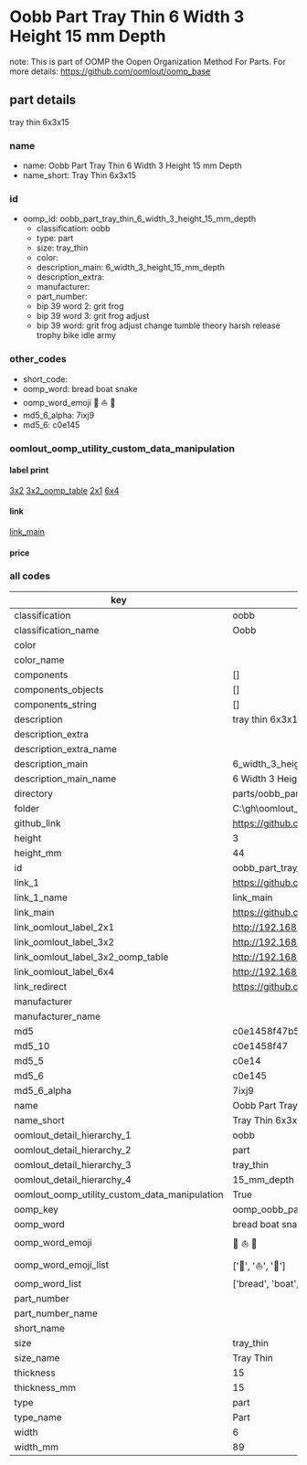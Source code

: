 # Oobb Part Tray Thin 6 Width 3 Height 15 mm Depth  

note: This is part of OOMP the Oopen Organization Method For Parts. For more details: https://github.com/oomlout/oomp_base

##  part details
  



tray thin 6x3x15



### name
* name: Oobb Part Tray Thin 6 Width 3 Height 15 mm Depth
* name_short: Tray Thin 6x3x15 
### id
* oomp_id: oobb_part_tray_thin_6_width_3_height_15_mm_depth
  * classification: oobb
  * type: part
  * size: tray_thin
  * color: 
  * description_main: 6_width_3_height_15_mm_depth
  * description_extra: 
  * manufacturer: 
  * part_number: 
  * bip 39 word 2: grit frog
  * bip 39 word 3: grit frog adjust
  * bip 39 word: grit frog adjust change tumble theory harsh release trophy bike idle army

### other_codes
* short_code: 
* oomp_word: bread boat snake
* oomp_word_emoji :bread: :boat: :snake:
* md5_6_alpha: 7ixj9
* md5_6: c0e145






### oomlout_oomp_utility_custom_data_manipulation
#### label print
[3x2](http://192.168.1.245:1112/?label=oomp%207ixj9)
[3x2_oomp_table](http://192.168.1.108:1112/?label=oomp%207ixj9)
[2x1](http://192.168.1.242:1112/?label=oomp%207ixj9)
[6x4](http://192.168.1.55:1112/?label=oomp%207ixj9)    

#### link

[link_main](https://github.com/oomlout/oomlout_oobb_version_4_generated_parts/tree/main/navigation_oomp/oobb/part/tray_thin/6_width_3_height_15_mm_depth/part)                              

#### price







### all codes 
| key | value |  
| --- | --- |  
| classification | oobb |  
| classification_name | Oobb |  
| color |  |  
| color_name |  |  
| components | [] |  
| components_objects | [] |  
| components_string | [] |  
| description | tray thin 6x3x15 |  
| description_extra |  |  
| description_extra_name |  |  
| description_main | 6_width_3_height_15_mm_depth |  
| description_main_name | 6 Width 3 Height 15 mm Depth |  
| directory | parts/oobb_part_tray_thin_6_width_3_height_15_mm_depth |  
| folder | C:\gh\oomlout_oobb_version_4_generated_parts\parts\oobb_part_tray_thin_6_width_3_height_15_mm_depth |  
| github_link | https://github.com/oomlout/oomlout_oomp_part_src/tree/main/parts/oobb_part_tray_thin_6_width_3_height_15_mm_depth |  
| height | 3 |  
| height_mm | 44 |  
| id | oobb_part_tray_thin_6_width_3_height_15_mm_depth |  
| link_1 | https://github.com/oomlout/oomlout_oobb_version_4_generated_parts/tree/main/navigation_oomp/oobb/part/tray_thin/6_width_3_height_15_mm_depth/part |  
| link_1_name | link_main |  
| link_main | https://github.com/oomlout/oomlout_oobb_version_4_generated_parts/tree/main/navigation_oomp/oobb/part/tray_thin/6_width_3_height_15_mm_depth/part |  
| link_oomlout_label_2x1 | http://192.168.1.242:1112/?label=oomp%207ixj9 |  
| link_oomlout_label_3x2 | http://192.168.1.245:1112/?label=oomp%207ixj9 |  
| link_oomlout_label_3x2_oomp_table | http://192.168.1.108:1112/?label=oomp%207ixj9 |  
| link_oomlout_label_6x4 | http://192.168.1.55:1112/?label=oomp%207ixj9 |  
| link_redirect | https://github.com/oomlout/oomlout_oobb_version_4_generated_parts/tree/main/parts/oobb_tray_thin_06_03_15 |  
| manufacturer |  |  
| manufacturer_name |  |  
| md5 | c0e1458f47b52d2b8175226207174b35 |  
| md5_10 | c0e1458f47 |  
| md5_5 | c0e14 |  
| md5_6 | c0e145 |  
| md5_6_alpha | 7ixj9 |  
| name | Oobb Part Tray Thin 6 Width 3 Height 15 mm Depth |  
| name_short | Tray Thin 6x3x15  |  
| oomlout_detail_hierarchy_1 | oobb |  
| oomlout_detail_hierarchy_2 | part |  
| oomlout_detail_hierarchy_3 | tray_thin |  
| oomlout_detail_hierarchy_4 | 15_mm_depth |  
| oomlout_oomp_utility_custom_data_manipulation | True |  
| oomp_key | oomp_oobb_part_tray_thin_6_width_3_height_15_mm_depth |  
| oomp_word | bread boat snake |  
| oomp_word_emoji | :bread: :boat: :snake: |  
| oomp_word_emoji_list | [':bread:', ':boat:', ':snake:'] |  
| oomp_word_list | ['bread', 'boat', 'snake'] |  
| part_number |  |  
| part_number_name |  |  
| short_name |  |  
| size | tray_thin |  
| size_name | Tray Thin |  
| thickness | 15 |  
| thickness_mm | 15 |  
| type | part |  
| type_name | Part |  
| width | 6 |  
| width_mm | 89 |  
